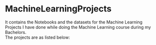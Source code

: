 # MachineLearningProjects
It contains the Notebooks and the datasets for the Machine Learning Projects I have done while doing the Machine Learning course during my Bachelors. <br>
The projects are as listed below:

